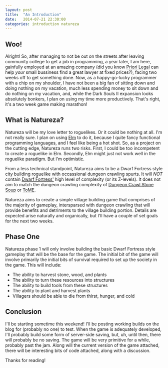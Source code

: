 ```yaml
---
layout: post
title:  "An Introduction"
date:   2014-07-21 22:30:00
categories: introduction natureza
---
```


Woo!
---
Alright! So, after managing to not be out on the streets after leaving community college to get a job in programming, a year later, I am here, gainfully employed at an amazing company (did you know [Priori Legal](http://www.priorilegal.com) can help _your_ small bussiness find a great lawyer at fixed prices?), facing two weeks off to get something done. Now, as a happy-go-lucky programmer with a chip on my shoulder, I have not been a big fan of sitting down and doing nothing on my vacation, much less spending money to sit down and do nothing on my vacation, and, while the Dark Souls II expansion looks absolutely bonkers, I plan on using my time more productively. That's right, it's a two week game making marathon!

What is Natureza?
---
Natureza will be my love letter to roguelikes. Or it could be nothing at all. I'm not really sure. I plan on using [Elm](http://elm-lang.org) to do it, because I quite fancy functional programming languages, and I feel like being a hot shot. So, as a project on the cutting edge, Natureza runs two risks. First, I could be too incompetent to create a roguelike in Elm. Secondly, Elm might just not work well in the roguelike paradigm. But I'm optimistic.

From a less technical standpoint, Natureza aims to be a Dwarf Fortress style city building roguelike with occassional dungeon crawling spurts. It will _NOT_ contain [Dwarf Fortress'](http://www.bay12games.com/dwarves/) high level of complexity (or its Z-levels). It does not aim to match the dungeon crawling complexity of [Dungeon Crawl Stone Soup](http://crawl.develz.org/wordpress/) or [ToME](http://te4.org/).

Natureza aims to create a simple village building game that comprises of the majority of gameplay, intersparsed with dungeon crawling that will provide benefits and detriments to the village building portion. Details are expected arise naturally and organically, but I'll have a couple of set goals for the next two weeks.

Phase One
---
Natureza phase 1 will only involve building the basic Dwarf Fortress style gameplay that will be the base for the game. The initial bit of the game will involve primarily the initial bits of survival required to set up the society in the game. This will include:
* The ability to harvest stone, wood, and plants
* The ability to turn these resources into structures
* The ability to build tools from these structures
* The ability to plant and harvest plants
* Villagers should be able to die from thirst, hunger, and cold

Conclusion
---
I'll be starting sometime this weekend! I'll be posting working builds on the blog for (probably no one) to test. When the game is adequately developed, I'll probably build some form of server-side saving, but, uh, until then, there will probably be no saving. The game will be very primitive for a while, probably past the jam. Along will the current version of the game attached, there will be interesting bits of code attached, along with a discussion.

Thanks for reading!